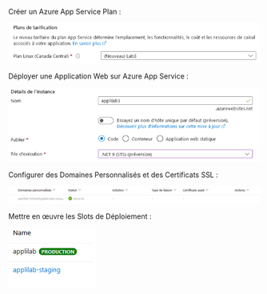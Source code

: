 Créer un Azure App Service Plan :

![serviceplan](/Lab3/serviceplan.png)


Déployer une Application Web sur Azure App Service :

![webapp](/Lab3/webapp.png)


Configurer des Domaines Personnalisés et des Certificats SSL :

![domaine](/Lab3/domaine.png)

Mettre en œuvre les Slots de Déploiement :

![staging](/Lab3/staging.png)
